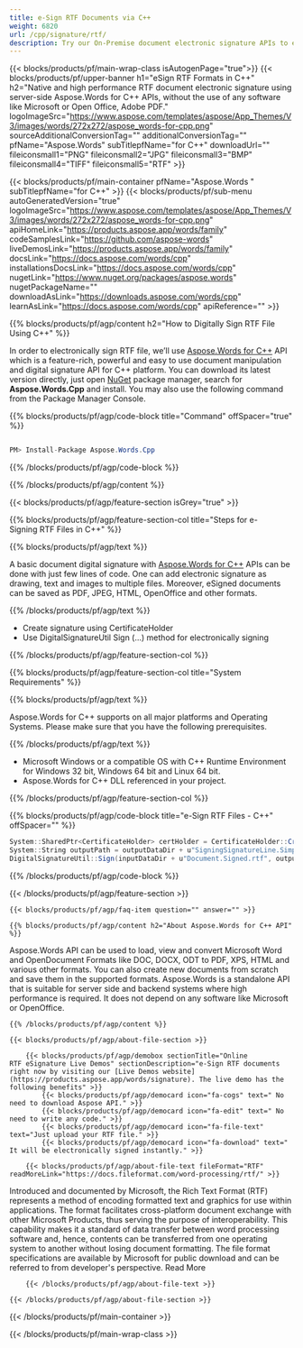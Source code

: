 ```yaml
---
title: e-Sign RTF Documents via C++ 
weight: 6820
url: /cpp/signature/rtf/ 
description: Try our On-Premise document electronic signature APIs to eSgin RTF documents on C++ Runtime Environment for Windows 32 bit, Windows 64 bit and Linux 64 bit.
---
```


{{< blocks/products/pf/main-wrap-class isAutogenPage="true">}}
{{< blocks/products/pf/upper-banner h1="eSign RTF Formats in C++" h2="Native and high performance RTF document electronic signature using server-side Aspose.Words for C++ APIs, without the use of any software like Microsoft or Open Office, Adobe PDF." logoImageSrc="https://www.aspose.com/templates/aspose/App_Themes/V3/images/words/272x272/aspose_words-for-cpp.png" sourceAdditionalConversionTag="" additionalConversionTag="" pfName="Aspose.Words" subTitlepfName="for C++" downloadUrl="" fileiconsmall1="PNG" fileiconsmall2="JPG" fileiconsmall3="BMP" fileiconsmall4="TIFF" fileiconsmall5="RTF" >}}

{{< blocks/products/pf/main-container pfName="Aspose.Words " subTitlepfName="for C++" >}}
{{< blocks/products/pf/sub-menu autoGeneratedVersion="true" logoImageSrc="https://www.aspose.com/templates/aspose/App_Themes/V3/images/words/272x272/aspose_words-for-cpp.png" apiHomeLink="https://products.aspose.app/words/family" codeSamplesLink="https://github.com/aspose-words" liveDemosLink="https://products.aspose.app/words/family" docsLink="https://docs.aspose.com/words/cpp" installationsDocsLink="https://docs.aspose.com/words/cpp" nugetLink="https://www.nuget.org/packages/aspose.words" nugetPackageName="" downloadAsLink="https://downloads.aspose.com/words/cpp" learnAsLink="https://docs.aspose.com/words/cpp" apiReference="" >}}

{{% blocks/products/pf/agp/content h2="How to Digitally Sign RTF File Using C++" %}}

 In order to electronically sign RTF file, we’ll use
 [Aspose.Words for C++](https://products.aspose.com/words/cpp) 
 API which is a feature-rich, powerful and easy to use document manipulation and digital signature API for C++ platform. You can download its latest version directly, just open
 [NuGet](https://www.nuget.org/packages/aspose.words) 
 package manager, search for
 **Aspose.Words.Cpp** 
 and install. You may also use the following command from the Package Manager Console.

{{% blocks/products/pf/agp/code-block title="Command" offSpacer="true" %}}

```cs

PM> Install-Package Aspose.Words.Cpp

```

{{% /blocks/products/pf/agp/code-block %}}

{{% /blocks/products/pf/agp/content %}}

{{< blocks/products/pf/agp/feature-section isGrey="true" >}}

{{% blocks/products/pf/agp/feature-section-col title="Steps for e-Signing RTF Files in C++" %}}

{{% blocks/products/pf/agp/text %}}

 A basic document digital signature with
 [Aspose.Words for C++](https://products.aspose.com/words/cpp) 
 APIs can be done with just few lines of code. One can add electronic signature as drawing, text and images to multiple files. Moreover, eSigned documents can be saved as PDF, JPEG, HTML, OpenOffice and other formats.

{{% /blocks/products/pf/agp/text %}}

+  Create signature using CertificateHolder
+  Use DigitalSignatureUtil Sign (...) method for electronically signing

{{% /blocks/products/pf/agp/feature-section-col %}}

{{% blocks/products/pf/agp/feature-section-col title="System Requirements" %}}

{{% blocks/products/pf/agp/text %}}

 Aspose.Words for C++ supports on all major platforms and Operating Systems. Please make sure that you have the following prerequisites.

{{% /blocks/products/pf/agp/text %}}

-  Microsoft Windows or a compatible OS with C++ Runtime Environment for Windows 32 bit, Windows 64 bit and Linux 64 bit.
-  Aspose.Words for C++ DLL referenced in your project.

{{% /blocks/products/pf/agp/feature-section-col %}}

{{% blocks/products/pf/agp/code-block title="e-Sign RTF Files - C++" offSpacer="" %}}

```cs
System::SharedPtr<CertificateHolder> certHolder = CertificateHolder::Create(inputDataDir + u"signature.pfx", u"signature");
System::String outputPath = outputDataDir + u"SigningSignatureLine.SimpleDocumentSigning_out.rtf";
DigitalSignatureUtil::Sign(inputDataDir + u"Document.Signed.rtf", outputPath, certHolder);  

```

{{% /blocks/products/pf/agp/code-block %}}

{{< /blocks/products/pf/agp/feature-section >}}

    {{< blocks/products/pf/agp/faq-item question="" answer="" >}}
 

<!-- aboutfile Starts -->

    {{% blocks/products/pf/agp/content h2="About Aspose.Words for C++ API" %}}

 Aspose.Words API can be used to load, view and convert Microsoft Word and OpenDocument Formats like DOC, DOCX, ODT to PDF, XPS, HTML and various other formats. You can also create new documents from scratch and save them in the supported formats. Aspose.Words is a standalone API that is suitable for server side and backend systems where high performance is required. It does not depend on any software like Microsoft or OpenOffice. ‎



    {{% /blocks/products/pf/agp/content %}}

    {{< blocks/products/pf/agp/about-file-section >}}

        {{< blocks/products/pf/agp/demobox sectionTitle="Online RTF eSignature Live Demos" sectionDescription="e-Sign RTF documents right now by visiting our [Live Demos website](https://products.aspose.app/words/signature). The live demo has the following benefits" >}}
            {{< blocks/products/pf/agp/democard icon="fa-cogs" text=" No need to download Aspose API." >}}
            {{< blocks/products/pf/agp/democard icon="fa-edit" text=" No need to write any code." >}}
            {{< blocks/products/pf/agp/democard icon="fa-file-text" text="Just upload your RTF file." >}}
            {{< blocks/products/pf/agp/democard icon="fa-download" text=" It will be electronically signed instantly." >}}

        {{< blocks/products/pf/agp/about-file-text fileFormat="RTF" readMoreLink="https://docs.fileformat.com/word-processing/rtf/" >}}
Introduced and documented by Microsoft, the Rich Text Format (RTF) represents a method of encoding formatted text and graphics for use within applications. The format facilitates cross-platform document exchange with other Microsoft Products, thus serving the purpose of interoperability. This capability makes it a standard of data transfer between word processing software and, hence, contents can be transferred from one operating system to another without losing document formatting. The file format specifications are available by Microsoft for public download and can be referred to from developer's perspective. Read More

        {{< /blocks/products/pf/agp/about-file-text >}}

    {{< /blocks/products/pf/agp/about-file-section >}}

<!-- aboutfile Ends -->

{{< /blocks/products/pf/main-container >}}
    
{{< /blocks/products/pf/main-wrap-class >}}